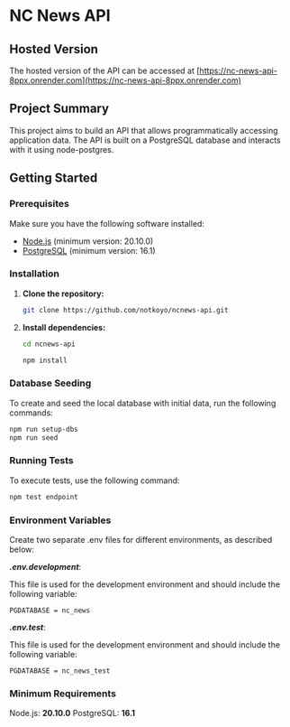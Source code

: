 # NC News API

## Hosted Version

The hosted version of the API can be accessed at [https://nc-news-api-8ppx.onrender.com](https://nc-news-api-8ppx.onrender.com)

## Project Summary

This project aims to build an API that allows programmatically accessing application data. The API is built on a PostgreSQL database and interacts with it using node-postgres.

## Getting Started

### Prerequisites

Make sure you have the following software installed:

- [Node.js](https://nodejs.org/) (minimum version: 20.10.0)
- [PostgreSQL](https://www.postgresql.org/) (minimum version: 16.1)

### Installation

1. **Clone the repository:**

   ```bash
   git clone https://github.com/notkoyo/ncnews-api.git
   ```

2. **Install dependencies:**

   ```bash
   cd ncnews-api

   npm install
   ```

### Database Seeding

To create and seed the local database with initial data, run the following commands:

   ```bash
   npm run setup-dbs
   npm run seed
   ```

### Running Tests

To execute tests, use the following command:

```bash
npm test endpoint
```

### Environment Variables

Create two separate .env files for different environments, as described below:

***.env.development***:

This file is used for the development environment and should include the following variable:

```
PGDATABASE = nc_news
```

***.env.test***:

This file is used for the development environment and should include the following variable:

```
PGDATABASE = nc_news_test
```

### Minimum Requirements

Node.js: **20.10.0**
PostgreSQL: **16.1**